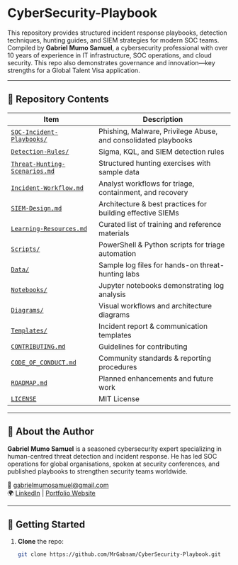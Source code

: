 # CyberSecurity-Playbook

This repository provides structured incident response playbooks, detection techniques, hunting guides, and SIEM strategies for modern SOC teams. Compiled by **Gabriel Mumo Samuel**, a cybersecurity professional with over 10 years of experience in IT infrastructure, SOC operations, and cloud security. This repo also demonstrates governance and innovation—key strengths for a Global Talent Visa application.

---

## 🔹 Repository Contents

| Item                             | Description                                                   |
|----------------------------------|---------------------------------------------------------------|
| [`SOC-Incident-Playbooks/`](./SOC-Incident-Playbooks) | Phishing, Malware, Privilege Abuse, and consolidated playbooks |
| [`Detection-Rules/`](./Detection-Rules) | Sigma, KQL, and SIEM detection rules                      |
| [`Threat-Hunting-Scenarios.md`](./Threat-Hunting-Scenarios.md) | Structured hunting exercises with sample data          |
| [`Incident-Workflow.md`](./Incident-Workflow.md) | Analyst workflows for triage, containment, and recovery |
| [`SIEM-Design.md`](./SIEM-Design.md) | Architecture & best practices for building effective SIEMs  |
| [`Learning-Resources.md`](./Learning-Resources.md) | Curated list of training and reference materials        |
| [`Scripts/`](./Scripts)          | PowerShell & Python scripts for triage automation             |
| [`Data/`](./Data)                | Sample log files for hands-on threat-hunting labs             |
| [`Notebooks/`](./Notebooks)      | Jupyter notebooks demonstrating log analysis                  |
| [`Diagrams/`](./Diagrams)        | Visual workflows and architecture diagrams                   |
| [`Templates/`](./Templates)      | Incident report & communication templates                     |
| [`CONTRIBUTING.md`](./CONTRIBUTING.md) | Guidelines for contributing                             |
| [`CODE_OF_CONDUCT.md`](./CODE_OF_CONDUCT.md) | Community standards & reporting procedures           |
| [`ROADMAP.md`](./ROADMAP.md)     | Planned enhancements and future work                          |
| [`LICENSE`](./LICENSE)           | MIT License                                                   |

---

## 🔹 About the Author

**Gabriel Mumo Samuel** is a seasoned cybersecurity expert specializing in human-centred threat detection and incident response. He has led SOC operations for global organisations, spoken at security conferences, and published playbooks to strengthen security teams worldwide.

📧 [gabrielmumosamuel@gmail.com](mailto:gabrielmumosamuel@gmail.com)  
🌍 [LinkedIn](#) | [Portfolio Website](#)

---

## 🔹 Getting Started

1. **Clone** the repo:  
   ```bash
   git clone https://github.com/MrGabsam/CyberSecurity-Playbook.git

